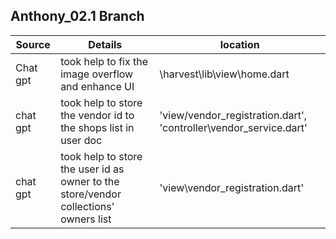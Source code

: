## Anthony_02.1 Branch

|Source |Details | location|
|-|-|-|
|Chat gpt| took help to fix the image overflow and enhance UI| \harvest\lib\view\home.dart|
|chat gpt| took help to store the vendor id to the shops list in user doc|'view/vendor_registration.dart', 'controller\vendor_service.dart'|
|chat gpt| took help to store the user id as owner to the store/vendor collections' owners list|'view\vendor_registration.dart'|

